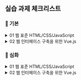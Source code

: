 ## 실습 과제 체크리스트

### 📘 기본

<details>
<summary>01 웹 표준 HTML/CSS/JavaScript</summary>

- [ ] 01 HTML 기본 태그  
- [ ] 02 입력 양식 및 구조 태그  
- [ ] 03 CSS 기초, 속성  
- [ ] 04 레이아웃, 반응형 웹  
- [ ] 05 자바스크립트 기본 문법  
- [ ] 06 문서 객체 모델  

</details>

<details>
<summary>02 웹 인터페이스 구축을 위한 Vue.js</summary>

- [ ] 01 Node.js 기초
- [ ] 02 파일 관리하기
- [x] 03 개발환경 구축, ES6
- [x] 04 템플릿, 디렉티브
- [x] 05 Vue 인스턴스, 이벤트
- [x] 06 부트스트랩
- [x] 07 스타일 처리
- [x] 08 단일 파일 컴포넌트
- [ ] 09 컴포넌트 심화
- [ ] 10 Composition API
- [ ] 11 라우팅
- [ ] 12 Axios 

</details>

### 📙 심화

<details>
<summary>01 웹 표준 HTML/CSS/JavaScript</summary>

- [ ] 01 HTML 기본 태그  
- [ ] 02 입력 양식 및 구조 태그  
- [ ] 03 CSS 기초, 속성  
- [ ] 04 레이아웃, 반응형 웹  
- [ ] 05 자바스크립트 기본 문법  
- [ ] 06 문서 객체 모델  

</details>

<details>
<summary>02 웹 인터페이스 구축을 위한 Vue.js</summary>

- [ ] 01 Node.js 기초
- [ ] 02 파일 관리하기
- [x] 03 개발환경 구축, ES6
- [x] 04 템플릿, 디렉티브
- [x] 05 Vue 인스턴스, 이벤트
- [x] 06 부트스트랩
- [x] 07 스타일 처리
- [x] 08 단일 파일 컴포넌트
- [ ] 09 컴포넌트 심화
- [ ] 10 Composition API
- [ ] 11 라우팅
- [ ] 12 Axios

</details>
